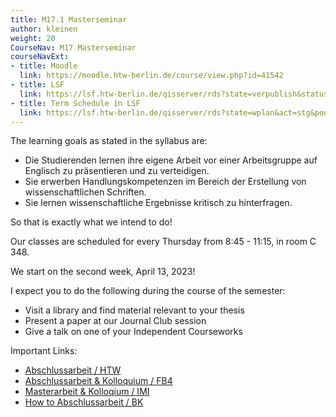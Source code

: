 ```yaml
---
title: M17.1 Masterseminar
author: kleinen
weight: 20
CourseNav: M17 Masterseminar
courseNavExt:
- title: Moodle 
  link: https://moodle.htw-berlin.de/course/view.php?id=41542
- title: LSF
  link: https://lsf.htw-berlin.de/qisserver/rds?state=verpublish&status=init&vmfile=no&publishid=194588&moduleCall=webInfo&publishConfFile=webInfo&publishSubDir=veranstaltung
- title: Term Schedule in LSF
  link: https://lsf.htw-berlin.de/qisserver/rds?state=wplan&act=stg&pool=stg&P.subc=plan&k_abstgv.abstgvnr=312&idcol=k_abstgv.abstgvnr&idval=312&k_abstgv.dtxt=internationale&r_zuordabstgv.semvonint=1&r_zuordabstgv.sembisint=4&purge=n&getglobal=n&text=Internationale+Medieninformatik+%28M%29%2C+Pr%C3%BCfungsOrdnung+20162
---
```



The learning goals as stated in the syllabus are:

- Die Studierenden lernen ihre eigene Arbeit vor einer Arbeitsgruppe auf Englisch zu präsentieren und zu verteidigen.
- Sie erwerben Handlungskompetenzen im Bereich der Erstellung von wissenschaftlichen Schriften.
- Sie lernen wissenschaftliche Ergebnisse kritisch zu hinterfragen. 

So that is exactly what we intend to do! 

Our classes are scheduled for every Thursday from 8:45 - 11:15, in room C 348.

We start on the second week, April 13, 2023!

I expect you to do the following during the course of the semester:


- Visit a library and find material relevant to your thesis
- Present a paper at our Journal Club session
- Give a talk on one of your Independent Courseworks

Important Links:

- [Abschlussarbeit / HTW](https://www.htw-berlin.de/studium/studienorganisation/pruefungen-praktikum/abschlussarbeit/)
- [Abschlussarbeit & Kolloquium / FB4](https://www.f4.htw-berlin.de/studieren/abschlussarbeit-kolloquium/)
- [Masterarbeit & Kolloqium / IMI](https://imi-master.htw-berlin.de/studium/masterarbeit-kolloqium/)
- [How to Abschlussarbeit / BK](/studies/thesis/anleitung/)